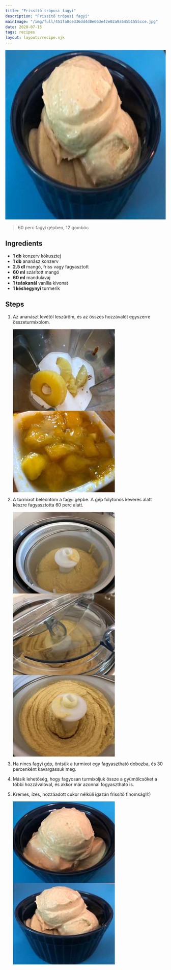 ```yaml
---
title: "Frissítő trópusi fagyi"
description: "Frissítő trópusi fagyi"
mainImage: "/img/full/451fa0ce336dd4d8e663e42e02a9a545b1555cce.jpg"
date: 2020-07-15
tags: recipes
layout: layouts/recipe.njk
---
```

                            
<p align="center"><a href="https://cookpad.com/hu/receptek/13181335-frissito-tropusi-fagyi" rel="Recipe source page"><img width="751" height="532" src="/img/full/451fa0ce336dd4d8e663e42e02a9a545b1555cce.jpg"/></a></p>

> 60 perc fagyi gépben, 12 gombóc 

## Ingredients
* **1 db** konzerv kókusztej
* **1 db** ananász konzerv
* **2.5 dl** mangó, friss vagy fagyasztott
* **60 ml** szárított mangó
* **60 ml** mandulavaj
* **1 teáskanál** vanília kivonat
* **1 késhegynyi** turmerik

## Steps

1. Az ananászt levétől leszűröm, és az összes hozzávalót egyszerre összeturmixolom.
 
    <p><img width="320" height="256" align="left" src="/img/full/ecd1ce4a8997f6b050b1d1477f06873da8de31ce.jpg"/></p><p><img width="320" height="256" align="left" src="/img/full/98cfed5c0e4077a23fb823b14df8d3b2727ac2eb.jpg"/></p><div style="clear: both"/>

2. A turmixot beleöntöm a fagyi gépbe. A gép folytonos keverés alatt készre fagyasztotta 60 perc alatt.
 
    <p><img width="320" height="256" align="left" src="/img/full/ea929ec1cb9da081e25fc63a358193bad3ccc6c1.jpg"/></p><p><img width="320" height="256" align="left" src="/img/full/1a892d26c66f11c2f9fba6be30839d957ed8ea2f.jpg"/></p><p><img width="320" height="256" align="left" src="/img/full/ed5d68d2b5e40ff5327fbb2212b7532baa9ba734.jpg"/></p><div style="clear: both"/>

3. Ha nincs fagyi gép, öntsük a turmixot egy fagyasztható dobozba, és 30 percenként kavargassuk meg.
 
    <div style="clear: both"/>

4. Másik lehetőség, hogy fagyosan turmixoljuk össze a gyümölcsöket a többi hozzávalóval, és akkor már azonnal fogyasztható is.
 
    <div style="clear: both"/>

5. Krémes, ízes, hozzáadott cukor nélküli igazán frissítő finomság!!:)
 
    <p><img width="320" height="256" align="left" src="/img/full/130eb8263491406bb650f48aba8f69db73a6ea08.jpg"/></p><p><img width="320" height="256" align="left" src="/img/full/44edeb9dafa108535028ed789d3fe7b7d30f7aa5.jpg"/></p><div style="clear: both"/>

